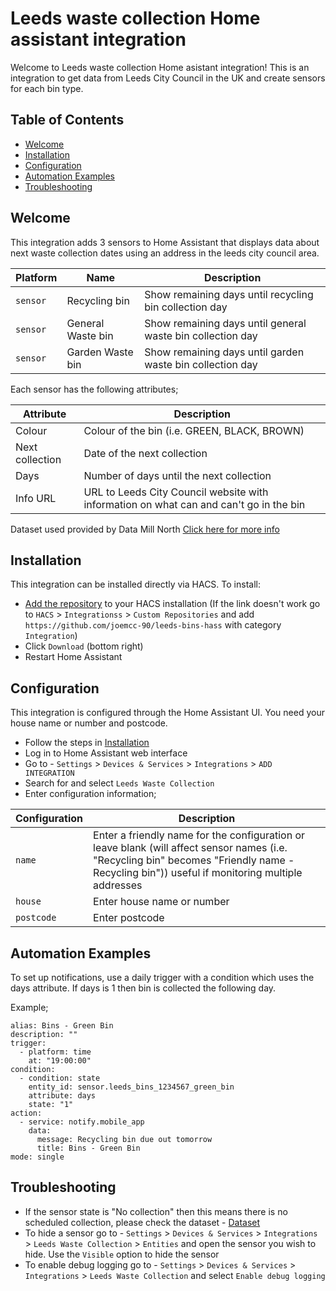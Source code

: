 # Leeds waste collection Home assistant integration

Welcome to Leeds waste collection Home asistant integration! This is an integration to get data from Leeds City Council in the UK and create sensors for each bin type.

## Table of Contents

- [Welcome](#welcome)
- [Installation](#installation)
- [Configuration](#configuration)
- [Automation Examples](#automation-examples)
- [Troubleshooting](#troubleshooting)

## Welcome

This integration adds 3 sensors to Home Assistant that displays data about next waste collection dates using an address in the leeds city council area.

Platform | Name | Description
-- | -- | --
`sensor` | Recycling bin | Show remaining days until recycling bin collection day
`sensor` | General Waste bin | Show remaining days until general waste bin collection day
`sensor` | Garden Waste bin | Show remaining days until garden waste bin collection day

Each sensor has the following attributes;

Attribute | Description
-- | --
Colour | Colour of the bin (i.e. GREEN, BLACK, BROWN)
Next collection | Date of the next collection
Days | Number of days until the next collection
Info URL | URL to Leeds City Council website with information on what can and can't go in the bin

Dataset used provided by Data Mill North [Click here for more info](https://datamillnorth.org/dataset/ep6lz/household-waste-collections)

## Installation

This integration can be installed directly via HACS. To install:

* [Add the repository](https://my.home-assistant.io/redirect/hacs_repository/?owner=joemcc-90&repository=leeds-bins-hass&category=integration) to your HACS installation (If the link doesn't work go to `HACS` > `Integrationss` > `Custom Repositories` and add `https://github.com/joemcc-90/leeds-bins-hass` with category `Integration`)
* Click `Download` (bottom right)
* Restart Home Assistant

## Configuration

This integration is configured through the Home Assistant UI. You need your house name or number and postcode.

* Follow the steps in [Installation](#installation)
* Log in to Home Assistant web interface
* Go to - `Settings` > `Devices & Services` > `Integrations` > `ADD INTEGRATION`
* Search for and select `Leeds Waste Collection`
* Enter configuration information;

Configuration | Description
-- | --
`name` | Enter a friendly name for the configuration or leave blank (will affect sensor names (i.e. "Recycling bin" becomes "Friendly name - Recycling bin")) useful if monitoring multiple addresses
`house` | Enter house name or number
`postcode` | Enter postcode

## Automation Examples

To set up notifications, use a daily trigger with a condition which uses the days attribute. If days is 1 then bin is collected the following day.

Example;
```
alias: Bins - Green Bin
description: ""
trigger:
  - platform: time
    at: "19:00:00"
condition:
  - condition: state
    entity_id: sensor.leeds_bins_1234567_green_bin
    attribute: days
    state: "1"
action:
  - service: notify.mobile_app
    data:
      message: Recycling bin due out tomorrow
      title: Bins - Green Bin
mode: single
```


## Troubleshooting

* If the sensor state is "No collection" then this means there is no scheduled collection, please check the dataset - [Dataset](https://datamillnorth.org/dataset/ep6lz/household-waste-collections)
* To hide a sensor go to - `Settings` > `Devices & Services` > `Integrations` > `Leeds Waste Collection` > `Entities` and open the sensor you wish to hide. Use the `Visible` option to hide the sensor
* To enable debug logging go to - `Settings` > `Devices & Services` > `Integrations` > `Leeds Waste Collection` and select `Enable debug logging` 